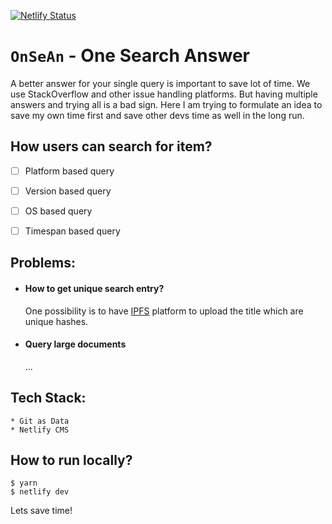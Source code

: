 [![Netlify Status](https://api.netlify.com/api/v1/badges/11e30bc9-5972-4bf9-adad-ec43f8df87c2/deploy-status)](https://app.netlify.com/sites/onsean/deploys)


# `OnSeAn` - One Search Answer

A better answer for your single query is important to save lot of time. We use StackOverflow and other issue handling platforms. But having multiple answers and trying all is a bad sign. Here I am trying to formulate an idea to save my own time first and save other devs time as well in the long run.

## How users can search for item?
- [ ] Platform based query
- [ ] Version based query
- [ ] OS based query
- [ ] Timespan based query


## Problems:
* #### How to get unique search entry?

    One possibility is to have [IPFS](https://ipfs.io/) platform to upload the title which are unique hashes.
* #### Query large documents
    
    ...
    
## Tech Stack:
    * Git as Data
    * Netlify CMS

## How to run locally?
```
$ yarn
$ netlify dev
```

Lets save time!
    
